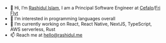 - 👋 Hi, I’m [Rashidul Islam](https://rashidul.me), I am a Principal Software Engineer at [Cefalo](https://www.cefalo.com/)/[Fri Flyt](https://www.friflyt.no)
- 👀 I’m interested in programming languages overall
- 🌱 I’m currently working on React, React Native, NextJS, TypeScript, AWS serverless, Rust
- 📫 Reach me at hello@rashidul.me

<!---
rashidul0405/rashidul0405 is a ✨ special ✨ repository because its `README.md` (this file) appears on your GitHub profile.
You can click the Preview link to take a look at your changes.
--->
